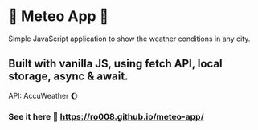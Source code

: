 # 🌂 Meteo App 🍁
Simple JavaScript application to show the weather conditions in any city.
## Built with vanilla JS, using fetch API, local storage, async & await.
API: AccuWeather 🌔
### See it here 💨 https://ro008.github.io/meteo-app/
